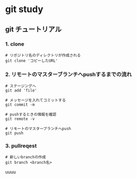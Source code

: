 # git study
## git チュートリアル
### 1. clone
```
# リポジトリ名のディレクトリが作成される
git clone 'コピーしたURL'
```

### 2. リモートのマスターブランチへpushするまでの流れ
```
# ステージングへ
git add 'file'

# メッセージを入れてコミットする
git commit -m

# pushするときの情報を確認
git remote -v

# リモートのマスターブランチへpush
git push
```

### 3. pullreqest
```
# 新しいbranchの作成
git branch <branch名>
```
uuuu
